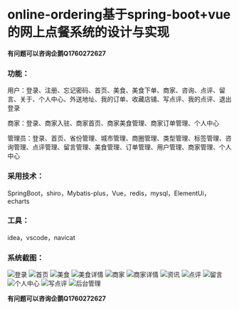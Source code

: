 # online-ordering基于spring-boot+vue的网上点餐系统的设计与实现

**有问题可以咨询企鹅Q1760272627** 

### 功能：
用户：登录、注册、忘记密码、首页、美食、美食下单、商家、咨询、点评、留言、关于、个人中心、外送地址、我的订单、收藏店铺、写点评、我的点评、退出登录

商家：登录、商家入驻、商家首页、商家美食管理、商家订单管理、个人中心

管理员：登录、首页、省份管理、城市管理、商圈管理、类型管理、标签管理、咨询管理、点评管理、留言管理、美食管理、订单管理、用户管理、商家管理、个人中心

### 采用技术：
SpringBoot，shiro，Mybatis-plus，Vue，redis，mysql，ElementUi，echarts

### 工具：
idea，vscode，navicat

### 系统截图：
![登录](img/image.png)
![首页](img/image1.png)
![美食](img/image2.png)
![美食详情](img/image3.png)
![商家](img/image4.png)
![商家详情](img/image5.png)
![资讯](img/image6.png)
![点评](img/image7.png)
![留言](img/image8.png)
![个人中心](img/image9.png)
![写点评](img/image10.png)
![后台管理](img/image11.png)

**有问题可以咨询企鹅Q1760272627** 
